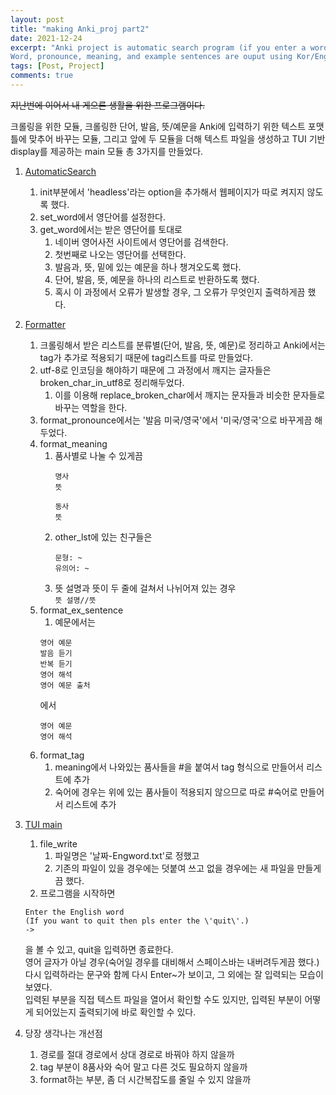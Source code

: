 ```yaml
---
layout: post
title: "making Anki_proj part2"
date: 2021-12-24
excerpt: "Anki project is automatic search program (if you enter a word)
Word, pronounce, meaning, and example sentences are ouput using Kor/Eng Dictionary(from naver)."
tags: [Post, Project]
comments: true
---
```


~~지난번에 이어서 내 게으른 생활을 위한 프로그램이다.~~

크롤링을 위한 모듈, 크롤링한 단어, 발음, 뜻/예문을 Anki에 입력하기 위한 텍스트 포맷틀에 맞추어 바꾸는 모듈, 그리고 앞에 두 모듈을 더해 텍스트 파일을 생성하고 TUI 기반 display를 제공하는 main 모듈 총 3가지를 만들었다.

1. [AutomaticSearch](https://github.com/jenych0314/Python/blob/af007d0568f6dc1541eccf60d3f3da4b737b2b91/Anki_proj/automatic_search.py)
    1. init부분에서 'headless'라는 option을 추가해서 웹페이지가 따로 켜지지 않도록 했다.
    2. set_word에서 영단어를 설정한다.
    3. get_word에서는 받은 영단어를 토대로
        1. 네이버 영어사전 사이트에서 영단어를 검색한다.
        2. 첫번째로 나오는 영단어를 선택한다.
        3. 발음과, 뜻, 밑에 있는 예문을 하나 챙겨오도록 했다.
        4. 단어, 발음, 뜻, 예문을 하나의 리스트로 반환하도록 했다.
        5. 혹시 이 과정에서 오류가 발생할 경우, 그 오류가 무엇인지 출력하게끔 했다.
2. [Formatter](https://github.com/jenych0314/Python/blob/af007d0568f6dc1541eccf60d3f3da4b737b2b91/Anki_proj/string_format.py)
    1. 크롤링해서 받은 리스트를 분류별(단어, 발음, 뜻, 예문)로 정리하고 Anki에서는 tag가 추가로 적용되기 때문에 tag리스트를 따로 만들었다.
    2. utf-8로 인코딩을 해야하기 때문에 그 과정에서 깨지는 글자들은 broken_char_in_utf8로 정리해두었다.
        1. 이를 이용해 replace_broken_char에서 깨지는 문자들과 비슷한 문자들로 바꾸는 역할을 한다.
    3. format_pronounce에서는 '발음 미국/영국'에서 '미국/영국'으로 바꾸게끔 해두었다.
    4. format_meaning
        1. 품사별로 나눌 수 있게끔
            ```
            명사
            뜻

            동사
            뜻
            ```
        2. other_lst에 있는 친구들은
            ```
            문형: ~
            유의어: ~
            ```
        3. 뜻 설명과 뜻이 두 줄에 걸쳐서 나뉘어져 있는 경우  
        `뜻 설명//뜻`
    5. format_ex_sentence
        1. 예문에서는
        ```
        영어 예문
        발음 듣기
        반복 듣기
        영어 해석
        영어 예문 출처
        ```
        에서
        ```
        영어 예문
        영어 해석
        ```
    6. format_tag
        1. meaning에서 나와있는 품사들을 #을 붙여서 tag 형식으로 만들어서 리스트에 추가
        2. 숙어에 경우는 위에 있는 품사들이 적용되지 않으므로 따로 #숙어로 만들어서 리스트에 추가
3. [TUI main](https://github.com/jenych0314/Python/blob/af007d0568f6dc1541eccf60d3f3da4b737b2b91/Anki_proj/Anki_Proj_TUI.py)
    1. file_write
        1. 파일명은 '날짜-Engword.txt'로 정했고
        2. 기존의 파일이 있을 경우에는 덧붙여 쓰고 없을 경우에는 새 파일을 만들게끔 했다.
    2. 프로그램을 시작하면
    ```
    Enter the English word
    (If you want to quit then pls enter the \'quit\'.)
    -> 
    ```
    을 볼 수 있고, quit을 입력하면 종료한다.  
    영어 글자가 아닐 경우(숙어일 경우를 대비해서 스페이스바는 내버려두게끔 했다.) 다시 입력하라는 문구와 함께 다시 Enter~가 보이고, 그 외에는 잘 입력되는 모습이 보였다.  
    입력된 부분을 직접 텍스트 파일을 열어서 확인할 수도 있지만, 입력된 부분이 어떻게 되어있는지 출력되기에 바로 확인할 수 있다.  

4. 당장 생각나는 개선점
    1. 경로를 절대 경로에서 상대 경로로 바꿔야 하지 않을까
    2. tag 부분이 8품사와 숙어 말고 다른 것도 필요하지 않을까
    3. format하는 부분, 좀 더 시간복잡도를 줄일 수 있지 않을까